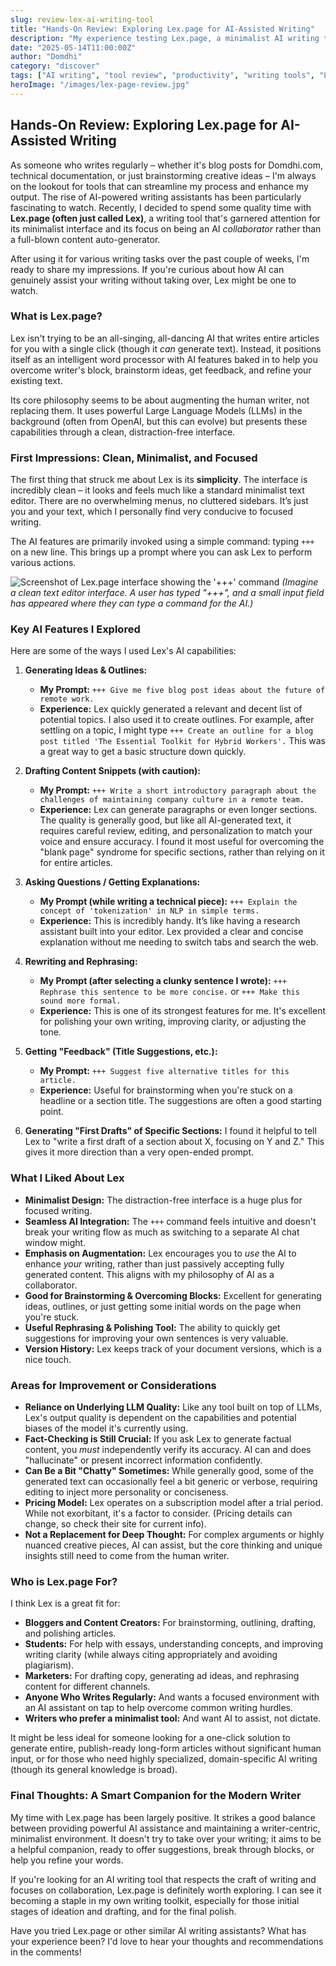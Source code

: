 ```yaml
---
slug: review-lex-ai-writing-tool
title: "Hands-On Review: Exploring Lex.page for AI-Assisted Writing"
description: "My experience testing Lex.page, a minimalist AI writing tool designed to enhance creativity and productivity for writers."
date: "2025-05-14T11:00:00Z"
author: "Domdhi"
category: "discover"
tags: ["AI writing", "tool review", "productivity", "writing tools", "LLMs", "AI assistant"]
heroImage: "/images/lex-page-review.jpg"
---
```

## Hands-On Review: Exploring Lex.page for AI-Assisted Writing

As someone who writes regularly – whether it's blog posts for Domdhi.com, technical documentation, or just brainstorming creative ideas – I'm always on the lookout for tools that can streamline my process and enhance my output. The rise of AI-powered writing assistants has been particularly fascinating to watch. Recently, I decided to spend some quality time with **Lex.page (often just called Lex)**, a writing tool that's garnered attention for its minimalist interface and its focus on being an AI *collaborator* rather than a full-blown content auto-generator.

After using it for various writing tasks over the past couple of weeks, I'm ready to share my impressions. If you're curious about how AI can genuinely assist your writing without taking over, Lex might be one to watch.

### What is Lex.page?

Lex isn't trying to be an all-singing, all-dancing AI that writes entire articles for you with a single click (though it *can* generate text). Instead, it positions itself as an intelligent word processor with AI features baked in to help you overcome writer's block, brainstorm ideas, get feedback, and refine your existing text.

Its core philosophy seems to be about augmenting the human writer, not replacing them. It uses powerful Large Language Models (LLMs) in the background (often from OpenAI, but this can evolve) but presents these capabilities through a clean, distraction-free interface.

### First Impressions: Clean, Minimalist, and Focused

The first thing that struck me about Lex is its **simplicity**. The interface is incredibly clean – it looks and feels much like a standard minimalist text editor. There are no overwhelming menus, no cluttered sidebars. It’s just you and your text, which I personally find very conducive to focused writing.

The AI features are primarily invoked using a simple command: typing `+++` on a new line. This brings up a prompt where you can ask Lex to perform various actions.

![Screenshot of Lex.page interface showing the '+++' command](/images/lex-page-interface.jpg)
*(Imagine a clean text editor interface. A user has typed "+++", and a small input field has appeared where they can type a command for the AI.)*

### Key AI Features I Explored

Here are some of the ways I used Lex's AI capabilities:

1.  **Generating Ideas & Outlines:**
    *   **My Prompt:** `+++ Give me five blog post ideas about the future of remote work.`
    *   **Experience:** Lex quickly generated a relevant and decent list of potential topics. I also used it to create outlines. For example, after settling on a topic, I might type `+++ Create an outline for a blog post titled 'The Essential Toolkit for Hybrid Workers'.` This was a great way to get a basic structure down quickly.

2.  **Drafting Content Snippets (with caution):**
    *   **My Prompt:** `+++ Write a short introductory paragraph about the challenges of maintaining company culture in a remote team.`
    *   **Experience:** Lex can generate paragraphs or even longer sections. The quality is generally good, but like all AI-generated text, it requires careful review, editing, and personalization to match your voice and ensure accuracy. I found it most useful for overcoming the "blank page" syndrome for specific sections, rather than relying on it for entire articles.

3.  **Asking Questions / Getting Explanations:**
    *   **My Prompt (while writing a technical piece):** `+++ Explain the concept of 'tokenization' in NLP in simple terms.`
    *   **Experience:** This is incredibly handy. It’s like having a research assistant built into your editor. Lex provided a clear and concise explanation without me needing to switch tabs and search the web.

4.  **Rewriting and Rephrasing:**
    *   **My Prompt (after selecting a clunky sentence I wrote):** `+++ Rephrase this sentence to be more concise.` or `+++ Make this sound more formal.`
    *   **Experience:** This is one of its strongest features for me. It's excellent for polishing your own writing, improving clarity, or adjusting the tone.

5.  **Getting "Feedback" (Title Suggestions, etc.):**
    *   **My Prompt:** `+++ Suggest five alternative titles for this article.`
    *   **Experience:** Useful for brainstorming when you're stuck on a headline or a section title. The suggestions are often a good starting point.

6.  **Generating "First Drafts" of Specific Sections:**
    I found it helpful to tell Lex to "write a first draft of a section about X, focusing on Y and Z." This gives it more direction than a very open-ended prompt.

### What I Liked About Lex

*   **Minimalist Design:** The distraction-free interface is a huge plus for focused writing.
*   **Seamless AI Integration:** The `+++` command feels intuitive and doesn't break your writing flow as much as switching to a separate AI chat window might.
*   **Emphasis on Augmentation:** Lex encourages you to *use* the AI to enhance *your* writing, rather than just passively accepting fully generated content. This aligns with my philosophy of AI as a collaborator.
*   **Good for Brainstorming & Overcoming Blocks:** Excellent for generating ideas, outlines, or just getting some initial words on the page when you're stuck.
*   **Useful Rephrasing & Polishing Tool:** The ability to quickly get suggestions for improving your own sentences is very valuable.
*   **Version History:** Lex keeps track of your document versions, which is a nice touch.

### Areas for Improvement or Considerations

*   **Reliance on Underlying LLM Quality:** Like any tool built on top of LLMs, Lex's output quality is dependent on the capabilities and potential biases of the model it's currently using.
*   **Fact-Checking is Still Crucial:** If you ask Lex to generate factual content, you *must* independently verify its accuracy. AI can and does "hallucinate" or present incorrect information confidently.
*   **Can Be a Bit "Chatty" Sometimes:** While generally good, some of the generated text can occasionally feel a bit generic or verbose, requiring editing to inject more personality or conciseness.
*   **Pricing Model:** Lex operates on a subscription model after a trial period. While not exorbitant, it's a factor to consider. (Pricing details can change, so check their site for current info).
*   **Not a Replacement for Deep Thought:** For complex arguments or highly nuanced creative pieces, AI can assist, but the core thinking and unique insights still need to come from the human writer.

### Who is Lex.page For?

I think Lex is a great fit for:

*   **Bloggers and Content Creators:** For brainstorming, outlining, drafting, and polishing articles.
*   **Students:** For help with essays, understanding concepts, and improving writing clarity (while always citing appropriately and avoiding plagiarism).
*   **Marketers:** For drafting copy, generating ad ideas, and rephrasing content for different channels.
*   **Anyone Who Writes Regularly:** And wants a focused environment with an AI assistant on tap to help overcome common writing hurdles.
*   **Writers who prefer a minimalist tool:** And want AI to assist, not dictate.

It might be less ideal for someone looking for a one-click solution to generate entire, publish-ready long-form articles without significant human input, or for those who need highly specialized, domain-specific AI writing (though its general knowledge is broad).

### Final Thoughts: A Smart Companion for the Modern Writer

My time with Lex.page has been largely positive. It strikes a good balance between providing powerful AI assistance and maintaining a writer-centric, minimalist environment. It doesn't try to take over your writing; it aims to be a helpful companion, ready to offer suggestions, break through blocks, or help you refine your words.

If you're looking for an AI writing tool that respects the craft of writing and focuses on collaboration, Lex.page is definitely worth exploring. I can see it becoming a staple in my own writing toolkit, especially for those initial stages of ideation and drafting, and for the final polish.

Have you tried Lex.page or other similar AI writing assistants? What has your experience been? I'd love to hear your thoughts and recommendations in the comments!